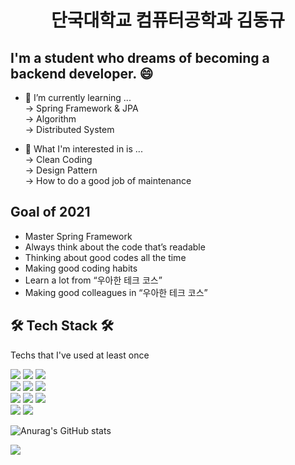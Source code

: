 <h1 align="center"> 단국대학교 컴퓨터공학과 김동규 </h1>

## I'm a student who dreams of becoming a backend developer. 😄

- 🌱 I’m currently learning ... <br>
  -> Spring Framework & JPA<br>
  -> Algorithm<br>
  -> Distributed System

- 🔭 What I'm interested in is ...<br>
  -> Clean Coding<br>
  -> Design Pattern<br>
  -> How to do a good job of maintenance

## Goal of 2021
- Master Spring Framework
- Always think about the code that’s readable
- Thinking about good codes all the time
- Making good coding habits
- Learn a lot from “우아한 테크 코스”
- Making good colleagues in “우아한 테크 코스”

## 🛠 Tech Stack 🛠

Techs that I've used at least once

  <img src="https://img.shields.io/badge/Java-%23ED8B00.svg?style=flat-square&logo=Java&logoColor=white"/></a>
  <img src="https://img.shields.io/badge/C-A8B9CC?style=flat-square&logo=C&logoColor=white"/></a>
  <img src="https://img.shields.io/badge/Python-3766AB?style=flat-square&logo=Python&logoColor=white"/></a>
  <br>
  <img src="https://img.shields.io/badge/html5-%23E34F26.svg?style=flat-square&logo=html5&logoColor=white"/></a>
  <img src="https://img.shields.io/badge/Javascript-ffb13b?style=flat-square&logo=javascript&logoColor=white"/></a>
  <img src="https://img.shields.io/badge/css-1572B6?style=flat-square&logo=css3&logoColor=white"/></a>
  <br>
  <img src="https://img.shields.io/badge/Spring-6DB33F?style=flat-square&logo=Spring&logoColor=white"/></a>
  <img src="https://img.shields.io/badge/aws-333664?style=flat-square&logo=amazon-aws&logoColor=white"/></a>
  <img src="https://img.shields.io/badge/react-%2320232a.svg?style=flat-square&logo=react&logoColor=%2361DAFB&logoColor=white"/></a>
  <br>
  <img src="https://img.shields.io/badge/Mysql-E6B91E?style=flat-square&logo=MySql&logoColor=white"/></a>
  <img src="https://img.shields.io/badge/Oracle-%23F00000.svg?style=flat-square&logo=oracle&logoColor=white"/></a>
  
![Anurag's GitHub stats](https://github-readme-stats.vercel.app/api?username=tco0427&show_icons=true&theme=radical)

<a href="https://hits.seeyoufarm.com"><img src="https://hits.seeyoufarm.com/api/count/incr/badge.svg?url=https%3A%2F%2Fgithub.com%2Ftco0427&count_bg=%2379C83D&title_bg=%23555555&icon=&icon_color=%23E7E7E7&title=hits&edge_flat=false"/></a>
<!--
**tco0427/tco0427** is a ✨ _special_ ✨ repository because its `README.md` (this file) appears on your GitHub profile.

Here are some ideas to get you started:

- 🔭 I’m currently working on ...
- 🌱 I’m currently learning ...
- 👯 I’m looking to collaborate on ...
- 🤔 I’m looking for help with ...
- 💬 Ask me about ...
- 📫 How to reach me: ...
- 😄 Pronouns: ...
- ⚡ Fun fact: ...
-->
